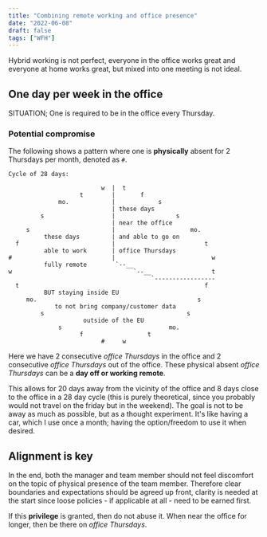 ```yaml
---
title: "Combining remote working and office presence"
date: "2022-06-08"
draft: false
tags: ["WFH"]
---
```


Hybrid working is not perfect,
everyone in the office works great and everyone at home works great,
but mixed into one meeting is not ideal.

## One day per week in the office

SITUATION;
One is required to be in the office every Thursday.

### Potential compromise

<!--
**Remote worker, able to be near the office 1 week per month**;
-->

The following shows a pattern where one is **physically** absent for 2 Thursdays per month,
denoted as `#`.

```
Cycle of 28 days:

                          w  |  t
                    t        |       f
              mo.            |            s
                             | these days
         s                   |                 s
                             | near the office
     s                       |                     mo.
          these days         | and able to go on
  f                          |                         t
          able to work       | office Thursdays
#                            |                           w
          fully remote        `--__
w                                  `--__                 t
                                        `-----------------
  t                                                    f
          BUT staying inside EU
     mo.                                             s
             to not bring company/customer data
         s                                        s
                     outside of the EU
              s                              mo.
                    f                  t
                          #     w

```

<!--
The `#` indicate the physical absent office Thursdays
and `~~~` indicate the minimal streak of days near the office.

```
----------   --------------
 M   T   W| |T~~~F~~~S~~~S~  # Travel to vicinity of office before We. night
----------   --------------
--------------   ----------
~M~~~T~~~W~~~T| |F   S   S   # Option to leave the vicinity of office from Th. evening
--------------   ----------
---------------------------
 M   T   W   #   F   S   S   # Fully remote; Thursday a day off or remote
---------------------------
---------------------------
 M   T   W   #   F   S   S   # Fully remote; Thursday a day off or remote
---------------------------
----------   --------------
 M   T   W| |T~~~F~~~S~~~S~  # Travel to vicinity of office before We. night
----------   --------------
--------------   ----------
~M~~~T~~~W~~~T| |F   S   S   # Option to leave the vicinity of office from Th. evening
--------------   ----------
```
-->

Here we have 2 consecutive *office Thursdays* in the office
and 2 consecutive *office Thursdays* out of the office.
These physical absent *office Thursdays* can be a **day off or working remote**.

This allows for 20 days away from the vicinity of the office and 8 days close to the office in a 28 day cycle
(this is purely theoretical,
since you probably would not travel on the friday but in the weekend).
The goal is not to be away as much as possible, but as a thought experiment.
It's like having a car, which I use once a month; having the option/freedom to use it when desired.


## Alignment is key

In the end, both the manager and team member should not feel discomfort
on the topic of physical presence of the team member.
Therefore clear boundaries and expectations should be agreed up front,
clarity is needed at the start since loose policies - if applicable at all - need to be earned first.

If this **privilege** is granted, then do not abuse it.
When near the office for longer,
then be there on *office Thursdays*.

